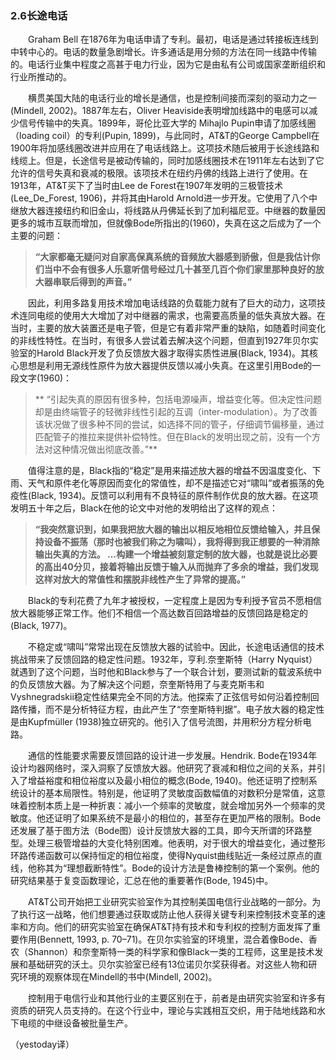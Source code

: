 ### 2.6长途电话
　　Graham Bell 在1876年为电话申请了专利。最初，电话是通过转接板连线到中转中心的。电话的数量急剧增长。许多通话是用分频的方法在同一线路中传输的。电话行业集中程度之高甚于电力行业，因为它是由私有公司或国家垄断组织和行业所推动的。
  
　　横贯美国大陆的电话行业的增长是通信，也是控制间接而深刻的驱动力之一(Mindell, 2002)。1887年左右，Oliver Heaviside表明增加线路中的电感可以减少信号传输中的失真。1899年，哥伦比亚大学的 Mihajlo Pupin申请了加感线圈（loading coil）的专利(Pupin, 1899)，与此同时，AT&T的George Campbell在1900年将加感线圈改进并应用在了电话线路上。这项技术随后被用于长途线路和线缆上。但是，长途信号是被动传输的，同时加感线圈技术在1911年左右达到了它允许的信号失真和衰减的极限。该项技术在纽约丹佛的线路上进行了使用。在1913年，AT&T买下了当时由Lee de Forest在1907年发明的三极管技术(Lee_De_Forest, 1906)，并将其由Harold Arnold进一步开发。它使用了八个中继放大器连接纽约和旧金山，将线路从丹佛延长到了加利福尼亚。中继器的数量因更多的城市互联而增加，但就像Bode所指出的(1960)，失真在这之后成为了一个主要的问题：

> **“大家都毫无疑问对自家高保真系统的音频放大器感到骄傲，但是我估计你们当中不会有很多人乐意听信号经过几十甚至几百个你们家里那种良好的放大器串联后得到的声音。”**

　　因此，利用多路复用技术增加电话线路的负载能力就有了巨大的动力，这项技术连同电缆的使用大大增加了对中继器的需求，也需要高质量的低失真放大器。在当时，主要的放大装置还是电子管，但是它有着非常严重的缺陷，如随着时间变化的非线性特性。在当时，有很多人尝试着去解决这个问题，但直到1927年贝尔实验室的Harold Black开发了负反馈放大器才取得实质性进展(Black, 1934)。其核心思想是利用无源线性原件为放大器提供反馈以减小失真。在这里引用Bode的一段文字(1960)：
  

> ** “引起失真的原因有很多种，包括电源噪声，增益变化等。但决定性问题却是由终端管子的轻微非线性引起的互调（inter-modulation）。为了改善该状况做了很多种不同的尝试，如选择不同的管子，仔细调节偏移量，通过匹配管子的推拉来提供补偿特性。但在Black的发明出现之前，没有一个方法对这种情况做出彻底改善。”**

　　值得注意的是，Black指的“稳定”是用来描述放大器的增益不因温度变化、下雨、天气和原件老化等原因而变化的常值性，却不是描述它对“啸叫”或者振荡的免疫性(Black, 1934)。反馈可以利用有不良特征的原件制作优良的放大器。在这项发明五十年之后，Black在他的论文中对他的发明给出了这样的观点：

> **“我突然意识到，如果我把放大器的输出以相反地相位反馈给输入，并且保持设备不振荡（那时也被我们称之为啸叫），我将得到我正想要的一种消除输出失真的方法。 …构建一个增益被刻意定制的放大器，也就是说比必要的高出40分贝，接着将输出反馈于输入从而抛弃了多余的增益，我们发现这样对放大的常值性和摆脱非线性产生了异常的提高。”**

　　Black的专利花费了九年才被授权，一定程度上是因为专利授予官员不愿相信放大器能够正常工作。他们不相信一个高达数百回路增益的反馈回路是稳定的(Black, 1977)。
  
　　不稳定或“啸叫”常常出现在反馈放大器的试验中。因此，长途电话通信的技术挑战带来了反馈回路的稳定性问题。1932年，亨利.奈奎斯特（Harry Nyquist）就遇到了这个问题，当时他和Black参与了一个联合计划，要测试新的载波系统中的负反馈放大器。为了解决这个问题，奈奎斯特用了与麦克斯韦和Vyshnegradskii稳定性结果完全不同的方法。他探索了正弦信号如何沿着控制回路传播，而不是分析特征方程，由此产生了“奈奎斯特判据”。电子放大器的稳定性是由Kupfmüller (1938)独立研究的。他引入了信号流图，并用积分方程分析电路。
  
　　通信的性能要求需要反馈回路的设计进一步发展。Hendrik. Bode在1934年设计均器网络时，深入洞察了反馈放大器。他研究了衰减和相位之间的关系，并引入了增益裕度和相位裕度以及最小相位的概念(Bode, 1940)。他还证明了控制系统设计的基本局限性。特别是，他证明了灵敏度函数幅值的对数积分是常值，这意味着控制本质上是一种折衷：减小一个频率的灵敏度，就会增加另外一个频率的灵敏度。他还证明了如果系统不是最小的相位的，甚至存在更加严格的限制。Bode还发展了基于图方法（Bode图）设计反馈放大器的工具，即今天所谓的环路整型。处理三极管增益的大变化特别困难。他表明，对于很大的增益变化，通过整形环路传递函数可以保持恒定的相位裕度，使得Nyquist曲线贴近一条经过原点的直线，他称其为“理想截断特性”。Bode的设计方法是鲁棒控制的第一个案例。他的研究结果基于复变函数理论，汇总在他的重要著作(Bode, 1945)中。
  
　　AT&T公司开始把工业研究实验室作为其控制美国电信行业战略的一部分。为了执行这一战略，他们想要通过获取或防止他人获得关键专利来控制技术变革的速率和方向。他们的研究实验室在确保AT&T持有技术和专利权的控制方面发挥了重要作用(Bennett, 1993, p. 70–71)。在贝尔实验室的环境里，混合着像Bode、香农（Shannon）和奈奎斯特一类的科学家和像Black一类的工程师，这里是技术发展和基础研究的沃土。贝尔实验室已经有13位诺贝尔奖获得者。对这些人物和研究环境的观察体现在Mindell的书中(Mindell, 2002)。
  
　　控制用于电信行业和其他行业的主要区别在于，前者是由研究实验室和许多有资质的研究人员支持的。在这个行业中，理论与实践相互交织，用于陆地线路和水下电缆的中继设备被批量生产。

（yestoday译）
